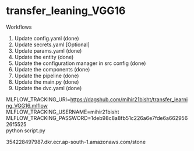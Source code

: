# transfer_leaning_VGG16

Workflows

1. Update config.yaml    (done)
2. Update secrets.yaml [Optional]
3. Update params.yaml    (done)
4. Update the entity       (done)
5. Update the configuration manager in src config (done)
6. Update the components   (done)
7. Update the pipeline     (done)
8. Update the main.py      (done)
9. Update the dvc.yaml     (done)

MLFLOW_TRACKING_URI=https://dagshub.com/mihir21bisht/transfer_learning_VGG16.mlflow \
MLFLOW_TRACKING_USERNAME=mihir21bisht \
MLFLOW_TRACKING_PASSWORD=1deb98c8a8fb51c226a6e7fde6a66295626f5525 \
python script.py

354228497987.dkr.ecr.ap-south-1.amazonaws.com/stone
